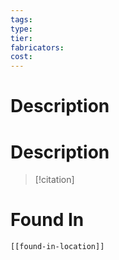 ```yaml
---
tags:
type:
tier:
fabricators:
cost:
---
```

# Description

# Description
> [!citation]
>
# Found In
```meta-bind-embed
[[found-in-location]]
```